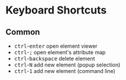 # Keyboard Shortcuts

## Common

- <kbd>ctrl</kbd>-<kbd>enter</kbd> open element viewer
- <kbd>ctrl</kbd>-<kbd>;</kbd> open element's attribute map
- <kbd>ctrl</kbd>-<kbd>backspace</kbd> delete element
- <kbd>ctrl</kbd>-<kbd>N</kbd> add new element (popup selection)
- <kbd>ctrl</kbd>-<kbd>1</kbd> add new element (command line)
